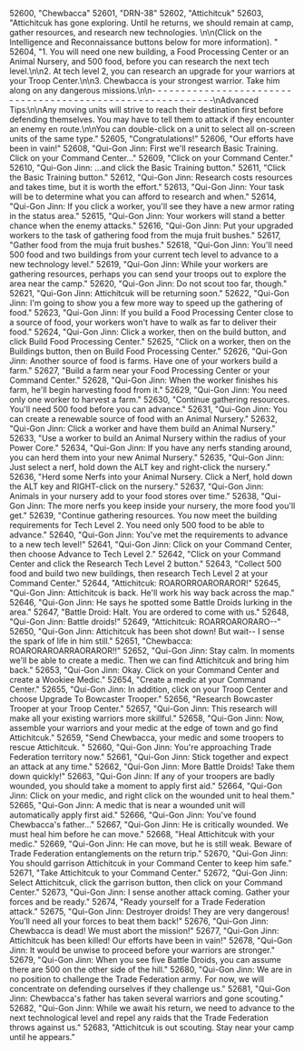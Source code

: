 ﻿52600, "Chewbacca"
52601, "DRN-38"
52602, "Attichitcuk"
52603, "Attichitcuk has gone exploring.  Until he returns, we should remain at camp, gather resources, and research new technologies. \n\n(Click on the Intelligence and Reconnaissance buttons below for more information). "
52604, "1. You will need one new building, a Food Processing Center or an Animal Nursery, and 500 food, before you can research the next tech level.\n\n2. At tech level 2, you can research an upgrade for your warriors at your Troop Center.\n\n3. Chewbacca is your strongest warrior.  Take him along on any dangerous missions.\n\n- - - - - - - - - - - - - - - - - - - - - - - - - - - - - - - - - - - - - - - - - - - - - - - - - - - - - - - - - - -\nAdvanced Tips:\n\nAny moving units will strive to reach their destination first before defending themselves.  You may have to tell them to attack if they encounter an enemy en route.\n\nYou can double-click on a unit to select all on-screen units of the same type."
52605, "Congratulations!"
52606, "Our efforts have been in vain!"
52608, "Qui-Gon Jinn:  First we'll research Basic Training.  Click on your Command Center..."
52609, "Click on your Command Center."
52610, "Qui-Gon Jinn:  ...and click the Basic Training button."
52611, "Click the Basic Training button."
52612, "Qui-Gon Jinn:  Research costs resources and takes time, but it is worth the effort."
52613, "Qui-Gon Jinn:  Your task will be to determine what you can afford to research and when."
52614, "Qui-Gon Jinn:  If you click a worker, you'll see they have a new armor rating in the status area."
52615, "Qui-Gon Jinn:  Your workers will stand a better chance when the enemy attacks."
52616, "Qui-Gon Jinn:  Put your upgraded workers to the task of gathering food from the muja fruit bushes."
52617, "Gather food from the muja fruit bushes."
52618, "Qui-Gon Jinn:  You'll need 500 food and two buildings from your current tech level to advance to a new technology level."
52619, "Qui-Gon Jinn:  While your workers are gathering resources, perhaps you can send your troops out to explore the area near the camp."
52620, "Qui-Gon Jinn:  Do not scout too far, though."
52621, "Qui-Gon Jinn:  Attichitcuk will be returning soon."
52622, "Qui-Gon Jinn:  I'm going to show you a few more way to speed up the gathering of food."
52623, "Qui-Gon Jinn:  If you build a Food Processing Center close to a source of food, your workers won't have to walk as far to deliver their food."
52624, "Qui-Gon Jinn:  Click a worker, then on the build button, and click Build Food Processing Center."
52625, "Click on a worker, then on the Buildings button, then on Build Food Processing Center."
52626, "Qui-Gon Jinn:  Another source of food is farms.  Have one of your workers build a farm."
52627, "Build a farm near your Food Processing Center or your Command Center."
52628, "Qui-Gon Jinn:  When the worker finishes his farm, he'll begin harvesting food from it."
52629, "Qui-Gon Jinn:  You need only one worker to harvest a farm."
52630, "Continue gathering resources.  You'll need 500 food before you can advance."
52631, "Qui-Gon Jinn:  You can create a renewable source of food with an Animal Nursery."
52632, "Qui-Gon Jinn:  Click a worker and have them build an Animal Nursery."
52633, "Use a worker to build an Animal Nursery within the radius of your Power Core."
52634, "Qui-Gon Jinn:  If you have any nerfs standing around, you can herd them into your new Animal Nursery."
52635, "Qui-Gon Jinn:  Just select a nerf, hold down the ALT key and right-click the nursery."
52636, "Herd some Nerfs into your Animal Nursery.  Click a Nerf, hold down the ALT key and RIGHT-click on the nursery."
52637, "Qui-Gon Jinn:  Animals in your nursery add to your food stores over time."
52638, "Qui-Gon Jinn:  The more nerfs you keep inside your nursery, the more food you'll get."
52639, "Continue gathering resources.  You now meet the building requirements for Tech Level 2.  You need only 500 food to be able to advance."
52640, "Qui-Gon Jinn:  You've met the requirements to advance to a new tech level!"
52641, "Qui-Gon Jinn:  Click on your Command Center, then choose Advance to Tech Level 2."
52642, "Click on your Command Center and click the Research Tech Level 2 button."
52643, "Collect 500 food and build two new buildings, then research Tech Level 2 at your Command Center."
52644, "Attichitcuk:  ROARORROARORAROR!"
52645, "Qui-Gon Jinn:  Attichitcuk is back.  He'll work his way back across the map."
52646, "Qui-Gon Jinn:  He says he spotted some Battle Droids lurking in the area."
52647, "Battle Droid:  Halt.  You are ordered to come with us."
52648, "Qui-Gon Jinn:  Battle droids!"
52649, "Attichitcuk:  ROARROARORARO--"
52650, "Qui-Gon Jinn:  Attichitcuk has been shot down!  But wait-- I sense the spark of life in him still."
52651, "Chewbacca:  ROARORAROARRAORAROR!!"
52652, "Qui-Gon Jinn:  Stay calm.  In moments we'll be able to create a medic.  Then we can find Attichitcuk and bring him back."
52653, "Qui-Gon Jinn:  Okay.  Click on your Command Center and create a Wookiee Medic."
52654, "Create a medic at your Command Center."
52655, "Qui-Gon Jinn:  In addition, click on your Troop Center and choose Upgrade To Bowcaster Trooper."
52656, "Research Bowcaster Trooper at your Troop Center."
52657, "Qui-Gon Jinn:  This research will make all your existing warriors more skillful."
52658, "Qui-Gon Jinn:  Now, assemble your warriors and your medic at the edge of town and go find Attichitcuk."
52659, "Send Chewbacca, your medic and some troopers to rescue Attichitcuk.  "
52660, "Qui-Gon Jinn:  You're approaching Trade Federation territory now."
52661, "Qui-Gon Jinn:  Stick together and expect an attack at any time."
52662, "Qui-Gon Jinn:  More Battle Droids!  Take them down quickly!"
52663, "Qui-Gon Jinn:  If any of your troopers are badly wounded, you should take a moment to apply first aid."
52664, "Qui-Gon Jinn:  Click on your medic, and right click on the wounded unit to heal them."
52665, "Qui-Gon Jinn:  A medic that is near a wounded unit will automatically apply first aid."
52666, "Qui-Gon Jinn:  You've found Chewbacca's father..."
52667, "Qui-Gon Jinn:  He is critically wounded.  We must heal him before he can move."
52668, "Heal Attichitcuk with your medic."
52669, "Qui-Gon Jinn:  He can move, but he is still weak.  Beware of Trade Federation entanglements on the return trip."
52670, "Qui-Gon Jinn:  You should garrison Attichitcuk in your Command Center to keep him safe."
52671, "Take Attichitcuk to your Command Center."
52672, "Qui-Gon Jinn:  Select Attichitcuk, click the garrison button, then click on your Command Center."
52673, "Qui-Gon Jinn:  I sense another attack coming.  Gather your forces and be ready."
52674, "Ready yourself for a Trade Federation attack."
52675, "Qui-Gon Jinn:  Destroyer droids!  They are very dangerous!  You’ll need all your forces to beat them back!"
52676, "Qui-Gon Jinn:  Chewbacca is dead!  We must abort the mission!"
52677, "Qui-Gon Jinn:  Attichitcuk has been killed!  Our efforts have been in vain!"
52678, "Qui-Gon Jinn:  It would be unwise to proceed before your warriors are stronger."
52679, "Qui-Gon Jinn:  When you see five Battle Droids, you can assume there are 500 on the other side of the hill."
52680, "Qui-Gon Jinn:  We are in no position to challenge the Trade Federation army.  For now, we will concentrate on defending ourselves if they challenge us."
52681, "Qui-Gon Jinn:  Chewbacca's father has taken several warriors and gone scouting."
52682, "Qui-Gon Jinn:  While we await his return, we need to advance to the next technological level and repel any raids that the Trade Federation throws against us."
52683, "Attichitcuk is out scouting. Stay near your camp until he appears."
